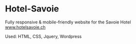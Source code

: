 # Hotel-Savoie

Fully responsive & mobile-friendly website for the Savoie Hotel www.hotelsavoie.ch

Used: HTML, CSS, Jquery, Wordpress
